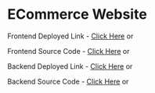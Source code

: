 # ECommerce Website

Frontend Deployed Link - [Click Here]() or []()

Frontend Source Code - [Click Here]() or []()

Backend Deployed Link - [Click Here]() or []()

Backend Source Code - [Click Here]() or []()
